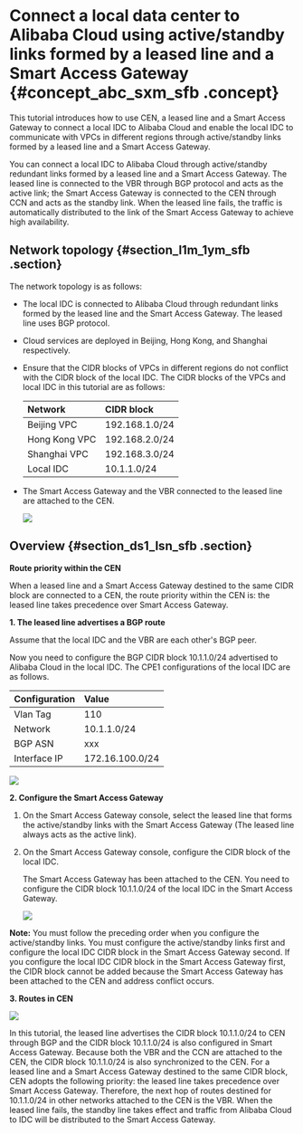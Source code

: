 # Connect a local data center to Alibaba Cloud using active/standby links formed by a leased line and a Smart Access Gateway {#concept_abc_sxm_sfb .concept}

This tutorial introduces how to use CEN, a leased line and a Smart Access Gateway to connect a local IDC to Alibaba Cloud and enable the local IDC to communicate with VPCs in different regions through active/standby links formed by a leased line and a Smart Access Gateway.

You can connect a local IDC to Alibaba Cloud through active/standby redundant links formed by a leased line and a Smart Access Gateway. The leased line is connected to the VBR through BGP protocol and acts as the active link; the Smart Access Gateway is connected to the CEN through CCN and acts as the standby link. When the leased line fails, the traffic is automatically distributed to the link of the Smart Access Gateway to achieve high availability.

## Network topology {#section_l1m_1ym_sfb .section}

The network topology is as follows:

-   The local IDC is connected to Alibaba Cloud through redundant links formed by the leased line and the Smart Access Gateway. The leased line uses BGP protocol.
-   Cloud services are deployed in Beijing, Hong Kong, and Shanghai respectively.
-   Ensure that the CIDR blocks of VPCs in different regions do not conflict with the CIDR block of the local IDC. The CIDR blocks of the VPCs and local IDC in this tutorial are as follows:

    |Network|CIDR block|
    |:------|:---------|
    |Beijing VPC|192.168.1.0/24|
    |Hong Kong VPC|192.168.2.0/24|
    |Shanghai VPC|192.168.3.0/24|
    |Local IDC|10.1.1.0/24|

-   The Smart Access Gateway and the VBR connected to the leased line are attached to the CEN.

    ![](http://static-aliyun-doc.oss-cn-hangzhou.aliyuncs.com/assets/img/60922/155651591730839_en-US.png)


## Overview {#section_ds1_lsn_sfb .section}

**Route priority within the CEN**

When a leased line and a Smart Access Gateway destined to the same CIDR block are connected to a CEN, the route priority within the CEN is: the leased line takes precedence over Smart Access Gateway.

**1. The leased line advertises a BGP route**

Assume that the local IDC and the VBR are each other's BGP peer.

Now you need to configure the BGP CIDR block 10.1.1.0/24 advertised to Alibaba Cloud in the local IDC. The CPE1 configurations of the local IDC are as follows.

|Configuration|Value|
|:------------|:----|
|Vlan Tag|110|
|Network|10.1.1.0/24|
|BGP ASN|xxx|
|Interface IP|172.16.100.0/24|

![](http://static-aliyun-doc.oss-cn-hangzhou.aliyuncs.com/assets/img/60922/155651591730840_en-US.png)

**2. Configure the Smart Access Gateway** 

1.  On the Smart Access Gateway console, select the leased line that forms the active/standby links with the Smart Access Gateway \(The leased line always acts as the active link\).
2.  On the Smart Access Gateway console, configure the CIDR block of the local IDC.

    The Smart Access Gateway has been attached to the CEN. You need to configure the CIDR block 10.1.1.0/24 of the local IDC in the Smart Access Gateway.

    ![](http://static-aliyun-doc.oss-cn-hangzhou.aliyuncs.com/assets/img/60922/155651591730842_en-US.png)


**Note:** You must follow the preceding order when you configure the active/standby links. You must configure the active/standby links first and configure the local IDC CIDR block in the Smart Access Gateway second. If you configure the local IDC CIDR block in the Smart Access Gateway first, the CIDR block cannot be added because the Smart Access Gateway has been attached to the CEN and address conflict occurs.

**3. Routes in CEN**

![](http://static-aliyun-doc.oss-cn-hangzhou.aliyuncs.com/assets/img/60922/155651591730843_en-US.png)

In this tutorial, the leased line advertises the CIDR block 10.1.1.0/24 to CEN through BGP and the CIDR block 10.1.1.0/24 is also configured in Smart Access Gateway. Because both the VBR and the CCN are attached to the CEN, the CIDR block 10.1.1.0/24 is also synchronized to the CEN. For a leased line and a Smart Access Gateway destined to the same CIDR block, CEN adopts the following priority: the leased line takes precedence over Smart Access Gateway. Therefore, the next hop of routes destined for 10.1.1.0/24 in other networks attached to the CEN is the VBR. When the leased line fails, the standby line takes effect and traffic from Alibaba Cloud to IDC will be distributed to the Smart Access Gateway.

